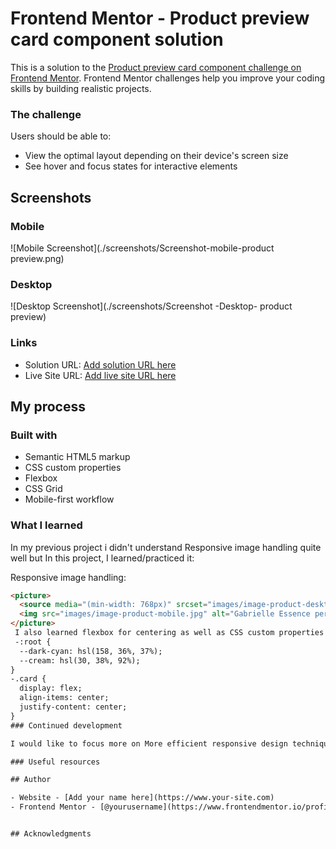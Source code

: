 # Frontend Mentor - Product preview card component solution

This is a solution to the [Product preview card component challenge on Frontend Mentor](https://www.frontendmentor.io/challenges/product-preview-card-component-GO7UmttRfa). Frontend Mentor challenges help you improve your coding skills by building realistic projects. 


### The challenge

Users should be able to:

- View the optimal layout depending on their device's screen size
- See hover and focus states for interactive elements

## Screenshots

### Mobile
![Mobile Screenshot](./screenshots/Screenshot-mobile-product preview.png)     

### Desktop
![Desktop Screenshot](./screenshots/Screenshot -Desktop- product preview)  

### Links

- Solution URL: [Add solution URL here](https://your-solution-url.com)
- Live Site URL: [Add live site URL here](https://your-live-site-url.com)

## My process

### Built with

- Semantic HTML5 markup
- CSS custom properties
- Flexbox
- CSS Grid
- Mobile-first workflow

### What I learned
In my previous project i didn't understand Responsive image handling quite well but In this project, I learned/practiced it:

 Responsive image handling:
```html
<picture>
  <source media="(min-width: 768px)" srcset="images/image-product-desktop.jpg">
  <img src="images/image-product-mobile.jpg" alt="Gabrielle Essence perfume">
</picture>
 I also learned flexbox for centering as well as CSS custom properties for theming
 -:root {
  --dark-cyan: hsl(158, 36%, 37%);
  --cream: hsl(30, 38%, 92%);
}
-.card {
  display: flex;
  align-items: center;
  justify-content: center;
}
### Continued development

I would like to focus more on More efficient responsive design techniques and Better accessibility practices for my future projects.

### Useful resources

## Author

- Website - [Add your name here](https://www.your-site.com)
- Frontend Mentor - [@yourusername](https://www.frontendmentor.io/profile/yourusername)


## Acknowledgments

